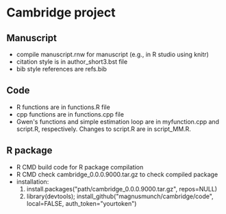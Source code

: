 # Cambridge project
## Manuscript
* compile manuscript.rnw for manuscript (e.g., in R studio using knitr)
* citation style is in author_short3.bst file
* bib style references are refs.bib

## Code
* R functions are in functions.R file
* cpp functions are in functions.cpp file
* Gwen's functions and simple estimation loop are in myfunction.cpp and script.R, respectively. Changes to script.R are in script_MM.R.

## R package
* R CMD build code for R package compilation
* R CMD check cambridge_0.0.0.9000.tar.gz to check compiled package
* installation: 
  1. install.packages("path/cambridge_0.0.0.9000.tar.gz", repos=NULL) 
  2. library(devtools); install_github("magnusmunch/cambridge/code", local=FALSE, auth_token="yourtoken")